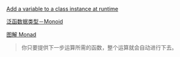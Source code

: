 [Add a variable to a class instance at runtime](https://rosettacode.org/wiki/Add_a_variable_to_a_class_instance_at_runtime#Python)

[泛函数据类型－Monoid](https://www.cnblogs.com/tiger-xc/p/4442953.html)

[图解 Monad](http://www.ruanyifeng.com/blog/2015/07/monad.html)
>你只要提供下一步运算所需的函数，整个运算就会自动进行下去。
